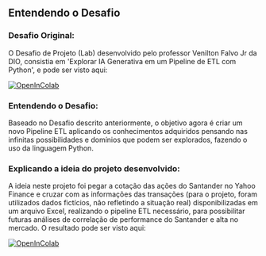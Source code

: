 <h2>Entendendo o Desafio</h2>

<h3>Desafio Original:</h3>
O Desafio de Projeto (Lab) desenvolvido pelo professor Venilton Falvo Jr da DIO, consistia em 'Explorar IA Generativa em um Pipeline de ETL com Python', e pode ser visto aqui:

[![OpenInColab](https://colab.research.google.com/assets/colab-badge.svg)](https://colab.research.google.com/drive/1SF_Q3AybFPozCcoFBptDSFbMk-6IVGF-?usp=sharing#scrollTo=k5fA5OrXt1a3 "Link Colab DIO")

<h3>Entendendo o Desafio:</h3>
Baseado no Desafio descrito anteriormente, o objetivo agora é criar um novo Pipeline ETL aplicando os conhecimentos adquiridos pensando nas infinitas possibilidades e domínios que podem ser explorados, fazendo o uso da linguagem Python.

<h3>Explicando a ideia do projeto desenvolvido:</h3>
A ideia neste projeto foi pegar a cotação das ações do Santander no Yahoo Finance e cruzar com as informações das transações (para o projeto, foram utilizados dados fictícios, não refletindo a situação real) disponibilizadas em um arquivo Excel, realizando o pipeline ETL necessário, para possibilitar futuras análises de correlação de performance do Santander e alta no mercado. O resultado pode ser visto aqui:

[![OpenInColab](https://colab.research.google.com/assets/colab-badge.svg)](https://colab.research.google.com/drive/1kBZKceg3qefbUc1q7YBJSzDB9WCKrtIH?usp=sharing#scrollTo=Kk_mFJ51vx1Q "Link Colab Meu Projeto")
